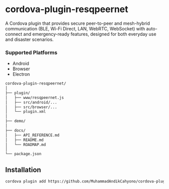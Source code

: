 # cordova-plugin-resqpeernet
A Cordova plugin that provides secure peer-to-peer and mesh-hybrid communication (BLE, Wi-Fi Direct, LAN, WebRTC, WebSocket) with auto-connect and emergency-ready features, designed for both everyday use and disaster scenarios.

### Supported Platforms

- Android
- Browser
- Electron

```bash
cordova-plugin-resqpeernet/
│
├── plugin/
│   ├── www/resqpeernet.js
│   ├── src/android/...
│   ├── src/browser/...
│   └── plugin.xml
│
├── demo/
│
├── docs/
│   ├── API_REFERENCE.md
│   ├── README.md
│   └── ROADMAP.md
│
└── package.json
```

## Installation

```bash
cordova plugin add https://github.com/MuhammadAndikCahyono/cordova-plugin-resqpeernet
```

